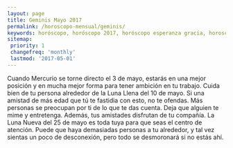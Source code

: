 ```yaml
---
layout: page
title: Geminis Mayo 2017 
permalink: /horoscopo-mensual/geminis/
keywords: horóscopo, horóscopo 2017, horóscopo esperanza gracia, horoscop, horóscopos gratis, horoscopo geminis, horoscopo geminis 2017, Tarot, Astrologia, Zodíaco, geminis, horoscopo gratis, horoscopo del mes 
sitemap:
 priority: 1
 changefreq: 'monthly'
 lastmod: '2017-05-01'
---
```


 Cuando Mercurio se torne directo el 3 de mayo, estarás en una mejor posición y en mucha mejor forma para tener ambición en tu trabajo. Cuida bien de tu persona alrededor de la Luna Llena del 10 de mayo. Si una amistad de más edad que tú te fastidia con esto, no te ofendas. Más personas se preocupan por ti de lo que te das cuenta. Deja que alguien te mime y entretenga. Además, tus amistades disfrutan de tu compañía. La Luna Nueva del 25 de mayo es toda tuya para que seas el centro de atención. Puede que haya demasiadas personas a tu alrededor, y tal vez sientas un poco de desconexión, pero todo se desmoronará si no estás ahí.
